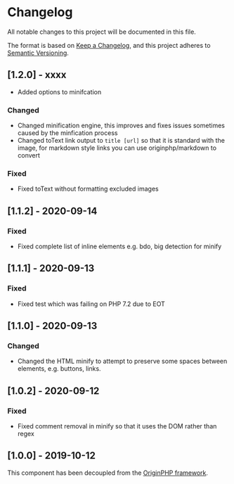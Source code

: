 # Changelog

All notable changes to this project will be documented in this file.

The format is based on [Keep a Changelog](https://keepachangelog.com/en/1.0.0/),
and this project adheres to [Semantic Versioning](https://semver.org/spec/v2.0.0.html).


## [1.2.0] - xxxx

- Added options to minifcation

### Changed

- Changed minification engine, this improves and fixes issues sometimes caused by the minfication process
- Changed toText link output to `title [url]` so that it is standard with the image, for markdown style links you can use originphp/markdown to convert

### Fixed

- Fixed toText without formatting excluded images

## [1.1.2] - 2020-09-14

### Fixed

- Fixed complete list of inline elements e.g. bdo, big detection for minify

## [1.1.1] - 2020-09-13

### Fixed

- Fixed test which was failing on PHP 7.2 due to EOT

## [1.1.0] - 2020-09-13

### Changed

- Changed the HTML minify to attempt to preserve some spaces between elements, e.g. buttons, links.

## [1.0.2] - 2020-09-12

### Fixed

- Fixed comment removal in minify so that it uses the DOM rather than regex


## [1.0.0] - 2019-10-12

This component has been decoupled from the [OriginPHP framework](https://www.originphp.com/).